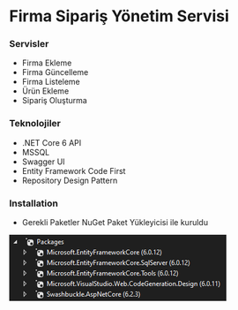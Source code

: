 # Firma Sipariş Yönetim Servisi


### Servisler
- Firma Ekleme
- Firma Güncelleme
- Firma Listeleme
- Ürün Ekleme
- Sipariş Oluşturma

### Teknolojiler
- .NET Core 6 API
- MSSQL
- Swagger UI
- Entity Framework Code First
- Repository Design Pattern

### Installation
- Gerekli Paketler NuGet Paket Yükleyicisi ile kuruldu

![Packages](FirmaYonetimServisi/FirmaYonetimServisi/packages.png?raw=true "Title")
